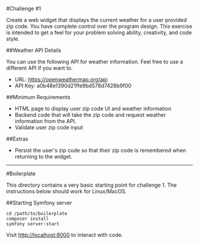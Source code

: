 #Challenge #1

Create a web widget that displays the current weather for a user provided zip code.
You have complete control over the program design. This exercise is intended to get a feel for your problem solving ability, creativity, and code style.

##Weather API Details

You can use the following API for weather information.  Feel free to use a different API if you want to.

- URL: https://openweathermap.org/api
- API Key: a0b48e1390d21ffe9bd578d7428b9f00

##Minimum Requirements

- HTML page to display user zip code UI and weather information
- Backend code that will take the zip code and request weather information from the API.
- Validate user zip code input

##Extras

- Persist the user's zip code so that their zip code is remembered when returning to the widget.

---

#Boilerplate

This directory contains a very basic starting point for challenge 1. The instructions below should work for Linux/MacOS.

##Starting Symfony server
```
cd /path/to/boilerplate
composer install
symfony server:start
```

Visit [http://localhost:8000](http://localhost:8000) to interact with code.
